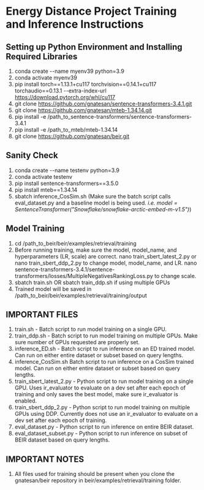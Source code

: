 # Energy Distance Project Training and Inference Instructions

## Setting up Python Environment and Installing Required Libraries
1. conda create --name myenv39 python=3.9
2. conda activate myenv39
3. pip install torch==1.13.1+cu117 torchvision==0.14.1+cu117 torchaudio==0.13.1 --extra-index-url https://download.pytorch.org/whl/cu117
4. git clone https://github.com/gnatesan/sentence-transformers-3.4.1.git
5. git clone https://github.com/gnatesan/mteb-1.34.14.git
6. pip install -e /path_to_sentence-transformers/sentence-transformers-3.4.1
7. pip install -e /path_to_mteb/mteb-1.34.14
8. git clone https://github.com/gnatesan/beir.git

## Sanity Check
1. conda create --name testenv python=3.9
2. conda activate testenv
3. pip install sentence-transformers==3.5.0
4. pip install mteb==1.34.14
5. sbatch inference_CosSim.sh (Make sure the batch script calls eval_dataset.py and a baseline model is being used. *i.e. model = SentenceTransformer("Snowflake/snowflake-arctic-embed-m-v1.5")*)

## Model Training
1. cd /path_to_beir/beir/examples/retrieval/training
2. Before running training, make sure the model, model_name, and hyperparameters (LR, scale) are correct. 
nano train_sbert_latest_2.py or nano train_sbert_ddp_2.py to change model, model_name, and LR. 
nano sentence-transformers-3.4.1/sentence-transformers/losses/MultipleNegativesRankingLoss.py to change scale. 
3. sbatch train.sh OR sbatch train_ddp.sh if using multiple GPUs
4. Trained model will be saved in /path_to_beir/beir/examples/retrieval/training/output

## IMPORTANT FILES
1. train.sh - Batch script to run model training on a single GPU.  
2. train_ddp.sh - Batch script to run model training on multiple GPUs. Make sure number of GPUs requested are properly set.
3. inference_ED.sh - Batch script to run inference on an ED trained model. Can run on either entire dataset or subset based on query lengths.
4. inference_CosSim.sh Batch script to run inference on a CosSim trained model. Can run on either entire dataset or subset based on query lengths.
5. train_sbert_latest_2.py - Python script to run model training on a single GPU. Uses ir_evaluator to evaluate on a dev set after each epoch of training and only saves the best model, make sure ir_evaluator is enabled.
6. train_sbert_ddp_2.py - Python script to run model training on multiple GPUs using DDP. Currently does not use an ir_evaluator to evaluate on a dev set after each epoch of training.
7. eval_dataset.py - Python script to run inference on entire BEIR dataset.
8. eval_dataset_subset.py - Python script to run inference on subset of BEIR dataset based on query lengths.

## IMPORTANT NOTES
1. All files used for training should be present when you clone the gnatesan/beir repository in beir/examples/retrieval/training folder. 
